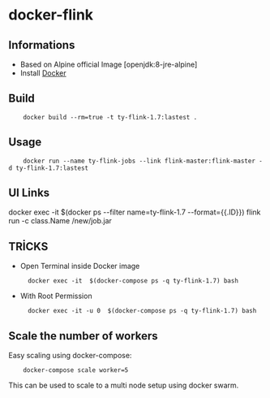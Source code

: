 # docker-flink


## Informations

* Based on Alpine official Image [openjdk:8-jre-alpine]
* Install [Docker](https://www.docker.com/)


## Build

        docker build --rm=true -t ty-flink-1.7:lastest .

## Usage
        docker run --name ty-flink-jobs --link flink-master:flink-master -d ty-flink-1.7:lastest


## UI Links

docker exec -it $(docker ps --filter name=ty-flink-1.7 --format={{.ID}}) flink run -c class.Name /new/job.jar


## TRİCKS

* Open Terminal inside Docker image

        docker exec -it  $(docker-compose ps -q ty-flink-1.7) bash
        

* With Root Permission

        docker exec -it -u 0  $(docker-compose ps -q ty-flink-1.7) bash

 
## Scale the number of workers

Easy scaling using docker-compose:

        docker-compose scale worker=5

This can be used to scale to a multi node setup using docker swarm.